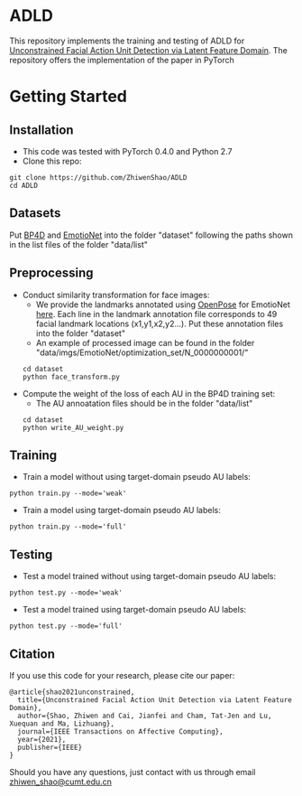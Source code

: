 # ADLD
This repository implements the training and testing of ADLD for [Unconstrained Facial Action Unit Detection via Latent Feature Domain](https://arxiv.org/pdf/1903.10143.pdf). The repository offers the implementation of the paper in PyTorch

# Getting Started
## Installation
- This code was tested with PyTorch 0.4.0 and Python 2.7
- Clone this repo:
```
git clone https://github.com/ZhiwenShao/ADLD
cd ADLD
```

## Datasets
Put [BP4D](http://www.cs.binghamton.edu/~lijun/Research/3DFE/3DFE_Analysis.html) and [EmotioNet](http://cbcsl.ece.ohio-state.edu/dbform_emotionet.html) into the folder "dataset" following the paths shown in the list files of the folder "data/list"

## Preprocessing
- Conduct similarity transformation for face images:
  - We provide the landmarks annotated using [OpenPose](https://github.com/CMU-Perceptual-Computing-Lab/openpose) for EmotioNet [here](https://sjtueducn-my.sharepoint.com/:f:/g/personal/shaozhiwen_sjtu_edu_cn/EtsjeJcurFpMpgftne6a8bMBTQcky9klDP-Js_0k2M7T3g?e=2ZrFuw). Each line in the landmark annotation file corresponds to 49 facial landmark locations (x1,y1,x2,y2...). Put these annotation files into the folder "dataset"
  - An example of processed image can be found in the folder "data/imgs/EmotioNet/optimization_set/N_0000000001/" 
  ```
  cd dataset
  python face_transform.py
  ```
- Compute the weight of the loss of each AU in the BP4D training set:
  - The AU annoatation files should be in the folder "data/list"
  ```
  cd dataset
  python write_AU_weight.py
  ```

## Training
- Train a model without using target-domain pseudo AU labels:
```
python train.py --mode='weak'
```
- Train a model using target-domain pseudo AU labels:
```
python train.py --mode='full'
```

## Testing
- Test a model trained without using target-domain pseudo AU labels:
```
python test.py --mode='weak'
```
- Test a model trained using target-domain pseudo AU labels:
```
python test.py --mode='full'
```

## Citation
If you use this code for your research, please cite our paper:
```
@article{shao2021unconstrained,
  title={Unconstrained Facial Action Unit Detection via Latent Feature Domain},
  author={Shao, Zhiwen and Cai, Jianfei and Cham, Tat-Jen and Lu, Xuequan and Ma, Lizhuang},
  journal={IEEE Transactions on Affective Computing},
  year={2021},
  publisher={IEEE}
}
```
Should you have any questions, just contact with us through email zhiwen_shao@cumt.edu.cn
